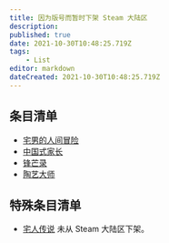 ```yaml
---
title: 因为版号而暂时下架 Steam 大陆区
description: 
published: true
date: 2021-10-30T10:48:25.719Z
tags:
    - List
editor: markdown
dateCreated: 2021-10-30T10:48:25.719Z
---
```


## 条目清单

+ [宅男的人间冒险](/game/宅男的人间冒险.md)
+ [中国式家长](/game/中国式家长.md)
+ [锋芒录](/game/锋芒录.md)
+ [陶艺大师](/game/陶艺大师.md)

## 特殊条目清单

+ [宅人传说](/game/宅人传说.md) 未从 Steam 大陆区下架。
